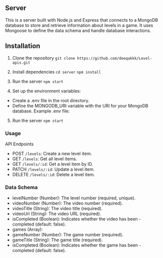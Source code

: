 ## Server

This is a server built with Node.js and Express that connects to a MongoDB database to store and retrieve information about levels in a game. It uses Mongoose to define the data schema and handle database interactions.

## Installation

1. Clone the repository
``` git clone https://github.com/deeqakkk/Level-apis.git ```

2. Install dependencies
```cd server```
``` npm install ```

3. Run the server
``` npm start ```

4. Set up the environment variables:

- Create a .env file in the root directory.
- Define the MONGODB_URI variable with the URI for your MongoDB database.
Example .env file:

5. Run the server
``` npm start ```

### Usage

API Endpoints

- POST `/levels`: Create a new level item.
- GET `/levels`: Get all level items.
- GET `/levels/:id`: Get a level item by ID.
- PATCH `/levels/:id`: Update a level item.
- DELETE `/levels/:id`: Delete a level item.

### Data Schema

- levelNumber (Number): The level number (required, unique).
- videoNumber (Number): The video number (required).
- videoTitle (String): The video title (required).
- videoUrl (String): The video URL (required).
- isCompleted (Boolean): Indicates whether the video has been - completed (default: false).
- games (Array):
- gameNumber (Number): The game number (required).
- gameTitle (String): The game title (required).
- isCompleted (Boolean): Indicates whether the game has been - completed (default: false).
